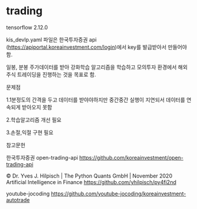 # trading

tensorflow 2.12.0


kis_devlp.yaml 파일은 한국투자증권 api (https://apiportal.koreainvestment.com/login)에서 key를 발급받아서 만들어야함.

일봉, 분봉 주가데이터를 받아 강화학습 알고리즘을 학습하고 모의투자 환경에서 해외 주식 트레이딩을 진행하는 것을 목표로 함.

문제점

1.1분정도의 간격을 두고 데이터를 받야야하지만 중간중간 실행이 지연되서 데이터를 연속되게 받아오지 못함

2.학습알고리즘 개선 필요

3.손절,익절 구현 필요


참고문헌

한국투자증권 open-trading-api
https://github.com/koreainvestment/open-trading-api

© Dr. Yves J. Hilpisch | The Python Quants GmbH | November 2020
Artificial Intelligence in Finance
https://github.com/yhilpisch/py4fi2nd

youtube-jocoding
https://github.com/youtube-jocoding/koreainvestment-autotrade


